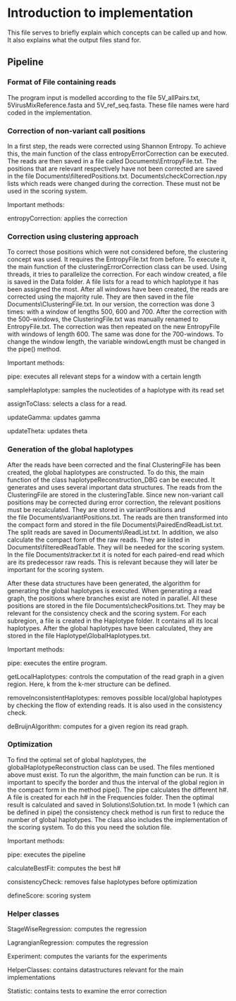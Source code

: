 # Introduction to implementation

This file serves to briefly explain which concepts can be called up 
and how. It also explains what the output files stand for.

## Pipeline

### Format of File containing reads

The program input is modelled according to the file 
5V_allPairs.txt, 5VirusMixReference.fasta and 5V_ref_seq.fasta. 
These file names were hard coded in the implementation.  

### Correction of non-variant call positions

In a first step, the reads were corrected using Shannon 
Entropy. To achieve this, the main function of the class 
entropyErrorCorrection can be executed. The reads are 
then saved in a file called Documents\\EntropyFile.txt. 
The positions that are relevant respectively have not been corrected 
are saved in the file Documents\\filteredPositions.txt. 
Documents\\checkCorrection.npy lists which reads were changed 
during the correction. These must not be used in the 
scoring system.

Important methods:

entropyCorrection: applies the correction


### Correction using clustering approach

To correct those positions which were not considered before, 
the clustering concept was used. It requires the EntropyFile.txt from before. 
To execute it, the main function of the clusteringErrorCorrection class can be 
used. Using threads, it tries to parallelize the correction. For each window 
created, a file is saved in the Data folder. A file lists for a read to which 
haplotype it has been assigned the most. After all windows have been created, 
the reads are corrected using the majority rule. They are then saved in the file 
Documents\\ClusteringFile.txt. In our version, the correction was done 3 times: 
with a window of lengths 500, 600 and 700. After the correction with the 500-windows, 
the ClusteringFile.txt was manually renamed to EntropyFile.txt. The correction was 
then repeated on the new EntropyFile with windows of length 600. The same was done 
for the 700-windows. To change the window length, the variable windowLength must be 
changed in the pipe() method. 

Important methods:

pipe: executes all relevant steps for a window with a certain length

sampleHaplotype: samples the nucleotides of a haplotype with its read set

assignToClass: selects a class for a read.

updateGamma: updates gamma

updateTheta: updates theta

### Generation of the global haplotypes
After the reads have been corrected and the final ClusteringFile has been created, 
the global haplotypes are constructed. To do this, the main function of the class 
haplotypeReconstruction_DBG can be executed. It generates and uses several important 
data structures. The reads from the ClusteringFile are stored in the clusteringTable. 
Since new non-variant call positions may be corrected during error correction, the 
relevant positions must be recalculated. They are stored in variantPositions and  
the file Documents\\variantPositions.txt. The reads are then transformed into the compact 
form and stored in the file Documents\\PairedEndReadList.txt. The split reads are saved 
in Documents\\ReadList.txt. In addition, we also calculate the compact form of the raw 
reads. They are listed in Documents\\filteredReadTable. They will be needed for the 
scoring system. In the file Documents\\tracker.txt it is noted for each paired-end read 
which are its predecessor raw reads. This is relevant because they will later be important 
for the scoring system.

After these data structures have been generated, the algorithm for generating 
the global haplotypes is executed. When generating a read graph, the positions where branches 
exist are noted in parallel. All these positions are stored in the file Documents\\checkPositions.txt. 
They may be relevant for the consistency check and the scoring system.  For each subregion, 
a file is created in the Haplotype folder. It contains all its local haplotypes. After the global 
haplotypes have been calculated, they are stored in the file Haplotype\\GlobalHaplotypes.txt. 

Important methods:

pipe: executes the entire program.

getLocalHaplotypes: controls the computation of the read graph in a given region. Here, k from the 
k-mer structure can be defined.

removeInconsistentHaplotypes: removes possible local/global haplotypes by checking the flow of 
extending reads. It is also used in the consistency check.

deBruijnAlgorithm: computes for a given region its read graph.

### Optimization

To find the optimal set of global haplotypes, the globalHaplotypeReconstruction class can 
be used. The files mentioned above must exist. To run the algorithm, the main 
function can be run. It is important to specify the border and thus the interval of the global 
region in the compact form in the method pipe(). The pipe calculates the different h#. A file is 
created for each h# in the Frequencies folder. Then the optimal result is calculated and saved 
in Solutions\\Solution.txt. In mode 1 (which can be defined in pipe) the consistency check method is 
run first to reduce the number of global haplotypes. The class also includes the implementation 
of the scoring system. To do this you need the solution file.

Important methods:

pipe: executes the pipeline

calculateBestFit: computes the best h#

consistencyCheck: removes false haplotypes before optimization

defineScore: scoring system

### Helper classes
StageWiseRegression: computes the regression

LagrangianRegression: computes the regression

Experiment: computes the variants for the experiments

HelperClasses: contains datastructures relevant for the main implementations

Statistic: contains tests to examine the error correction
